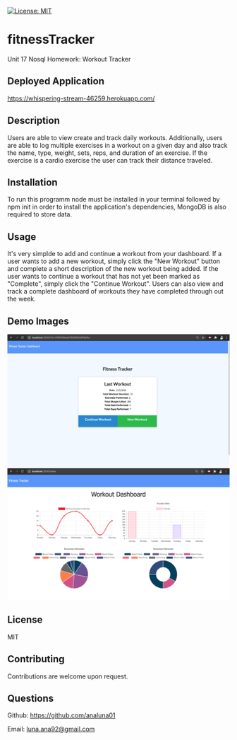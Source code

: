 [![License: MIT](https://img.shields.io/badge/License-MIT-yellow.svg)](https://opensource.org/licenses/MIT)

# fitnessTracker
Unit 17 Nosql Homework: Workout Tracker

## Deployed Application
 https://whispering-stream-46259.herokuapp.com/

## Description

Users are able to view create and track daily workouts. Additionally, users are able to log multiple exercises in a workout on a given day and also track the name, type, weight, sets, reps, and duration of an exercise. If the exercise is a cardio exercise the user can track their distance traveled.

## Installation

To run this programm node must be installed in your terminal followed by npm init in order to install the application's dependencies, MongoDB is also required to store data.

## Usage

It's very simplde to add and continue a workout from your dashboard. If a user wants to add a new workout, simply click the "New Workout" button and complete a short description of the new workout being added. If the user wants to continue a workout that has not yet been marked as "Complete", simply click the "Continue Workout". Users can also view and track a complete dashboard of workouts they have completed through out the week.

## Demo Images

<img src="/media/fitnessTracker.png">

<img src="/media/fitnessDashboard.png">

## License

MIT

## Contributing

Contributions are welcome upon request.

## Questions
Github: https://github.com/analuna01

Email: luna.ana92@gmail.com

